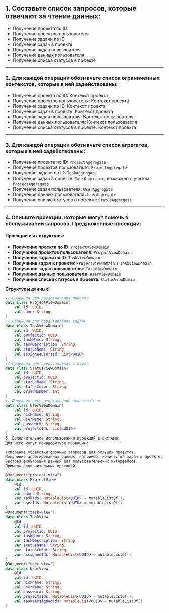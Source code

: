 ## 1. Составьте список запросов, которые отвечают за чтение данных:

- Получение проекта по ID
- Получение проектов пользователя
- Получение задачи по ID
- Получение задач в проекте
- Получение задач пользователя
- Получение данных пользователя
- Получение списка статусов в проекте

---

### 2. Для каждой операции обозначьте список ограниченных контекстов, которые в ней задействованы:

- Получение проекта по ID: Контекст проекта
- Получение проектов пользователя: Контекст проекта
- Получение задачи по ID: Контекст проекта
- Получение задач в проекте: Контекст проекта
- Получение задач пользователя: Контекст пользователя
- Получение данных пользователя: Контекст пользователя
- Получение списка статусов в проекте: Контекст проекта

---

### 3. Для каждой операции обозначьте список агрегатов, которые в ней задействованы:

- Получение проекта по ID: `ProjectAggregate`
- Получение проектов пользователя: `ProjectAggregate`
- Получение задачи по ID: `TaskAggregate`
- Получение задач в проекте: `TaskAggregate`, возможно с учетом `ProjectAggregate`
- Получение задач пользователя: `UserAggregate`
- Получение данных пользователя: `UserAggregate`
- Получение списка статусов в проекте: `StatusAggregate`

---

### 4. Опишите проекции, которые могут помочь в обслуживании запросов. Предложенные проекции:

#### Проекции и их структуры:

- **Получение проекта по ID**: `ProjectViewDomain`
- **Получение проектов пользователя**: `ProjectViewDomain`
- **Получение задачи по ID**: `TaskViewDomain`
- **Получение задач в проекте**: `ProjectViewDomain` + `TaskViewDomain`
- **Получение задач пользователя**: `TaskViewDomain`
- **Получение данных пользователя**: `UserViewDomain`
- **Получение списка статусов в проекте**: `StatusViewDomain`

**Структуры данных:**

```kotlin
// Проекция для представления проекта
data class ProjectViewDomain(
    val id: UUID,
    val name: String
)
// Проекция для представления задачи
data class TaskViewDomain(
    val id: UUID,
    val projectId: UUID,
    val taskName: String,
    val taskDescription: String,
    val statusName: String,
    val assigneeUsersId: List<UUID>
)
// Проекция для представления статуса
data class StatusViewDomain(
    val id: UUID,
    val projectId: UUID,
    val statusName: String,
    val statusColor: String,
    val orderNumber: Int
)
// Проекция для представления пользователя
data class UserViewDomain(
    val id: UUID,
    val nickname: String,
    val userName: String,
    val password: String,
    val projectsIds: List<UUID>
)
5. Дополнительное использование проекций в системе:
Для чего могут понадобиться проекции:

Ускорение обработки сложных запросов для больших проектов.
Получение агрегированных данных, например, количества задач в проекте, их статусов или пользователей.
Быстрая фильтрация данных для пользовательских интерфейсов.
Примеры дополнительных проекций:

@Document("project-view")
data class ProjectView(
    @Id
    val id: UUID,
    var name: String,
    var taskIds: MutableList<UUID> = mutableListOf(),
    var userIds: MutableList<UUID> = mutableListOf()
)
@Document("task-view")
data class TaskView(
    @Id
    val id: UUID,
    val projectId: UUID,
    var taskName: String,
    var taskDescription: String,
    var statusName: String,
    var statusColor: String,
    var assigneeIds: MutableList<UUID> = mutableListOf()
)
@Document("user-view")
data class UserView(
    @Id
    val id: UUID,
    var nickname: String,
    val userName: String,
    val password: String,
    val projectsIds: MutableList<UUID> = mutableListOf(),
    val tasksAssignedIds: MutableList<UUID> = mutableListOf()
)
